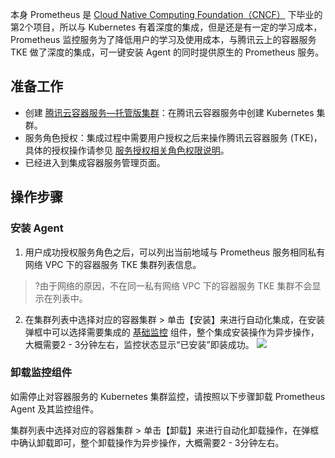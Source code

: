 本身 Prometheus 是 [Cloud Native Computing Foundation（CNCF）](https://cncf.io/)  下毕业的第2个项目，所以与 Kubernetes 有着深度的集成，但是还是有一定的学习成本， Prometheus 监控服务为了降低用户的学习及使用成本，与腾讯云上的容器服务 TKE 做了深度的集成，可一键安装 Agent 的同时提供原生的 Prometheus 服务。

## 准备工作

- 创建 [腾讯云容器服务—托管版集群](https://cloud.tencent.com/document/product/457/32189#TemplateCreation)：在腾讯云容器服务中创建 Kubernetes 集群。
- 服务角色授权：集成过程中需要用户授权之后来操作腾讯云容器服务 (TKE)，具体的授权操作请参见 [服务授权相关角色权限说明](https://cloud.tencent.com/document/product/248/48706)。
- 已经进入到集成容器服务管理页面。

## 操作步骤

### 安装 Agent

1. 用户成功授权服务角色之后，可以列出当前地域与 Prometheus 服务相同私有网络 VPC 下的容器服务 TKE 集群列表信息。
 >?由于网络的原因，不在同一私有网络 VPC 下的容器服务 TKE 集群不会显示在列表中。
2. 在集群列表中选择对应的容器集群 > 单击【安装】来进行自动化集成，在安装弹框中可以选择需要集成的 [基础监控](https://cloud.tencent.com/document/product/248/48857) 组件，整个集成安装操作为异步操作，大概需要2 - 3分钟左右，监控状态显示“已安装”即装成功。
![](https://main.qcloudimg.com/raw/28f3e59892f17700f7eb90850b8d7c60.png)

### 卸载监控组件

如需停止对容器服务的 Kubernetes 集群监控，请按照以下步骤卸载 Prometheus Agent 及其监控组件。

集群列表中选择对应的容器集群 > 单击【卸载】来进行自动化卸载操作，在弹框中确认卸载即可，整个卸载操作为异步操作，大概需要2 - 3分钟左右。
